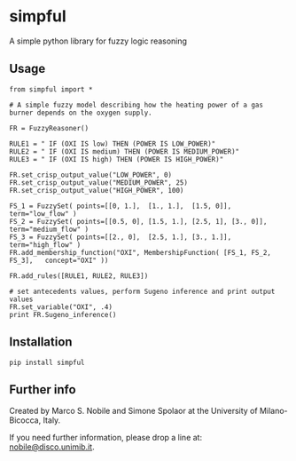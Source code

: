 # simpful
A simple python library for fuzzy logic reasoning

## Usage

```
from simpful import *

# A simple fuzzy model describing how the heating power of a gas burner depends on the oxygen supply.

FR = FuzzyReasoner()

RULE1 = " IF (OXI IS low) THEN (POWER IS LOW_POWER)"
RULE2 = " IF (OXI IS medium) THEN (POWER IS MEDIUM_POWER)"
RULE3 = " IF (OXI IS high) THEN (POWER IS HIGH_POWER)"

FR.set_crisp_output_value("LOW_POWER", 0)
FR.set_crisp_output_value("MEDIUM_POWER", 25)
FR.set_crisp_output_value("HIGH_POWER", 100)

FS_1 = FuzzySet( points=[[0, 1.],  [1., 1.],  [1.5, 0]],          term="low_flow" )
FS_2 = FuzzySet( points=[[0.5, 0], [1.5, 1.], [2.5, 1], [3., 0]], term="medium_flow" )
FS_3 = FuzzySet( points=[[2., 0],  [2.5, 1.], [3., 1.]],          term="high_flow" )
FR.add_membership_function("OXI", MembershipFunction( [FS_1, FS_2, FS_3], 	concept="OXI" ))

FR.add_rules([RULE1, RULE2, RULE3])

# set antecedents values, perform Sugeno inference and print output values
FR.set_variable("OXI", .4)
print FR.Sugeno_inference()
```

## Installation

`pip install simpful`

## Further info
Created by Marco S. Nobile and Simone Spolaor at the University of Milano-Bicocca, Italy. 

If you need further information, please drop a line at: nobile@disco.unimib.it. 
